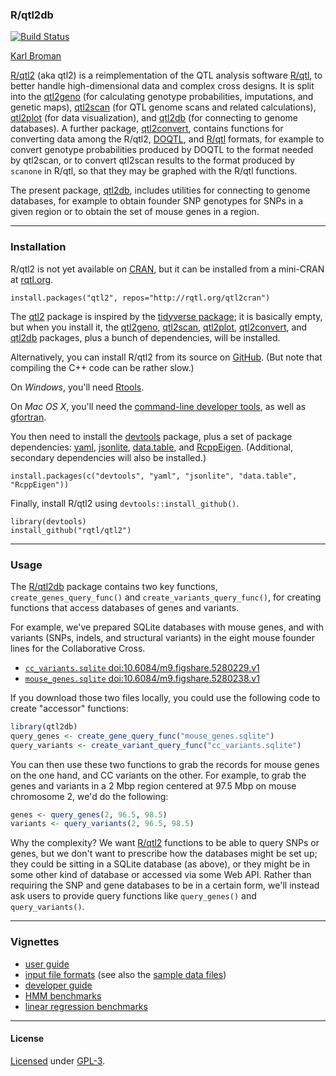 ### R/qtl2db

[![Build Status](https://travis-ci.org/rqtl/qtl2db.svg?branch=master)](https://travis-ci.org/rqtl/qtl2db)

[Karl Broman](http://kbroman.org)

[R/qtl2](http://kbroman.org/qtl2) (aka qtl2) is a reimplementation of
the QTL analysis software [R/qtl](http://rqtl.org), to better handle
high-dimensional data and complex cross designs. It is split into the
[qtl2geno](https://github.com/rqtl/qtl2geno) (for calculating genotype
probabilities, imputations, and genetic maps),
[qtl2scan](https://github.com/rqtl/qtl2scan) (for QTL genome scans and
related calculations),
[qtl2plot](https://github.com/rqtl/qtl2plot) (for data visualization),
and [qtl2db](https://github.com/rqtl/qtl2db) (for connecting to genome databases).
A further package, [qtl2convert](https://github.com/rqtl/qtl2convert),
contains functions for converting data among the R/qtl2,
[DOQTL](https://www.bioconductor.org/packages/release/bioc/html/DOQTL.html),
and [R/qtl](http://rqtl.org) formats, for example to convert genotype
probabilities produced by DOQTL to the format needed by qtl2scan, or
to convert qtl2scan results to the format produced by `scanone` in
R/qtl, so that they may be graphed with the R/qtl functions.

The present package, [qtl2db](https://github.com/rqtl/qtl2db),
includes utilities for connecting to genome databases, for example to
obtain founder SNP genotypes for SNPs in a given region or to obtain
the set of mouse genes in a region.

---

### Installation

R/qtl2 is not yet available on [CRAN](https://cran.r-project.org), but
it can be installed from a mini-CRAN at [rqtl.org](http://rqtl.org).

    install.packages("qtl2", repos="http://rqtl.org/qtl2cran")

The [qtl2](https://github.com/rqtl/qtl2) package is
inspired by the
[tidyverse package](https://cran.r-project.org/package=tidyverse);
it is basically empty, but when you install it, the
[qtl2geno](https://github.com/rqtl/qtl2geno),
[qtl2scan](https://github.com/rqtl/qtl2scan),
[qtl2plot](https://github.com/rqtl/qtl2plot),
[qtl2convert](https://github.com/rqtl/qtl2convert),
and [qtl2db](https//github.com/rqtl/qtl2db) packages, plus a
bunch of dependencies, will be installed.

Alternatively, you can install R/qtl2 from its source on
[GitHub](https://github.com/rqtl). (But note that compiling the C++
code can be rather slow.)

On _Windows_, you'll need [Rtools](https://cran.r-project.org/bin/windows/Rtools/).

On _Mac OS X_, you'll need the
[command-line developer tools](https://mac-how-to.gadgethacks.com/how-to/install-command-line-developer-tools-without-xcode-0168115/),
as well as [gfortran](https://gcc.gnu.org/wiki/GFortranBinaries#MacOS).

You then need to install the
[devtools](https://github.com/hadley/devtools) package, plus a set of
package dependencies: [yaml](https://cran.r-project.org/package=yaml),
[jsonlite](https://cran.r-project.org/package=jsonlite),
[data.table](https://cran.r-project.org/package=data.table),
and [RcppEigen](https://github.com/RcppCore/RcppEigen).
(Additional, secondary dependencies will also be installed.)

    install.packages(c("devtools", "yaml", "jsonlite", "data.table", "RcppEigen"))

Finally, install R/qtl2 using `devtools::install_github()`.

    library(devtools)
    install_github("rqtl/qtl2")

---

### Usage

The [R/qtl2db](https://github.com/rqtl/qtl2db) package contains two
key functions, `create_genes_query_func()` and
`create_variants_query_func()`, for creating functions that access
databases of genes and variants.

For example, we've prepared SQLite databases with mouse genes, and with
variants (SNPs, indels, and structural variants) in the eight mouse
founder lines for the Collaborative Cross.

- [`cc_variants.sqlite` doi:10.6084/m9.figshare.5280229.v1](https://doi.org/10.6084/m9.figshare.5280229.v1)
- [`mouse_genes.sqlite` doi:10.6084/m9.figshare.5280238.v1](https://doi.org/10.6084/m9.figshare.5280238.v1)

If you download those two files locally, you could use the following
code to create "accessor" functions:

```r
library(qtl2db)
query_genes <- create_gene_query_func("mouse_genes.sqlite")
query_variants <- create_variant_query_func("cc_variants.sqlite")
```

You can then use these two functions to grab the records for mouse
genes on the one hand, and CC variants on the other. For example, to
grab the genes and variants in a 2 Mbp region centered at 97.5 Mbp on
mouse chromosome 2, we'd do the following:

```r
genes <- query_genes(2, 96.5, 98.5)
variants <- query_variants(2, 96.5, 98.5)
```

Why the complexity? We want [R/qtl2](http://kbroman.org) functions to
be able to query SNPs or genes, but we don't want to prescribe how the
databases might be set up; they could be sitting in a SQLite database
(as above), or they might be in some other kind of database or accessed via
some Web API. Rather than requiring the SNP and gene databases to be
in a certain form, we'll instead ask users to provide query functions
like `query_genes()` and `query_variants()`.


---

### Vignettes

- [user guide](http://kbroman.org/qtl2/assets/vignettes/user_guide.html)
- [input file formats](http://kbroman.org/qtl2/assets/vignettes/input_files.html)
  (see also the [sample data files](http://kbroman.org/qtl2/pages/sampledata.html))
- [developer guide](http://kbroman.org/qtl2/assets/vignettes/developer_guide.html)
- [HMM benchmarks](http://kbroman.org/qtl2/assets/vignettes/hmm_benchmarks.html)
- [linear regression benchmarks](http://kbroman.org/qtl2/assets/vignettes/linreg_benchmarks.html)

---

#### License

[Licensed](License.md) under [GPL-3](https://www.r-project.org/Licenses/GPL-3).
